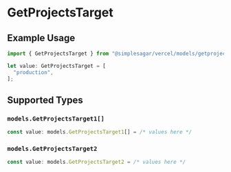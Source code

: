 # GetProjectsTarget

## Example Usage

```typescript
import { GetProjectsTarget } from "@simplesagar/vercel/models/getprojectsop.js";

let value: GetProjectsTarget = [
  "production",
];
```

## Supported Types

### `models.GetProjectsTarget1[]`

```typescript
const value: models.GetProjectsTarget1[] = /* values here */
```

### `models.GetProjectsTarget2`

```typescript
const value: models.GetProjectsTarget2 = /* values here */
```


